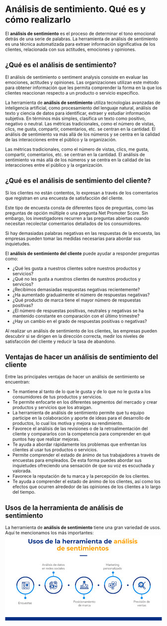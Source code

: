 # Análisis de sentimiento. Qué es y cómo realizarlo  
El **análisis de sentimiento** es el proceso de determinar el tono emocional detrás de una serie de palabras. La herramienta de análisis de sentimiento es una técnica automatizada para extraer información significativa de los clientes, relacionada con sus actitudes, emociones y opiniones.  

## ¿Qué es el análisis de sentimiento? 
El análisis de sentimiento o sentiment analysis consiste en evaluar las emociones, actitudes y opiniones. Las organizaciones utilizan este método para obtener información que les permita comprender la forma en la que los clientes reaccionan respecto a un producto o servicio específico. 

La herramienta de **análisis de sentimiento** utiliza tecnologías avanzadas de inteligencia artificial, como procesamiento del lenguaje natural, análisis de texto y ciencia de datos para identificar, extraer y estudiar información subjetiva. En términos más simples, clasifica un texto como positivo, negativo o neutral.
Las métricas tradicionales, como el número de vistas, clics, me gusta, compartir, comentarios, etc. se centran en la cantidad. El análisis de sentimiento va más allá de los números y se centra en la calidad de las interacciones entre el público y la organización.  

Las métricas tradicionales, como el número de vistas, clics, me gusta, compartir, comentarios, etc. se centran en la cantidad. El análisis de sentimiento va más allá de los números y se centra en la calidad de las interacciones entre el público y la organización.  

## ¿Qué es el análisis de sentimiento del cliente?   
Si los clientes no están contentos, lo expresan a través de los comentarios que registran en una encuesta de satisfacción del cliente.

Este tipo de encuesta consta de diferentes tipos de preguntas, como las preguntas de opción múltiple o una pregunta Net Promoter Score. Sin embargo, los investigadores recurren a las preguntas abiertas cuando necesitan recolectar comentarios detallados de los consumidores.  

Si hay demasiadas palabras negativas en las respuestas de la encuesta, las empresas pueden tomar las medidas necesarias para abordar sus inquietudes.  

El **análisis de sentimiento del cliente** puede ayudar a responder preguntas como:  

- ¿Qué les gusta a nuestros clientes sobre nuestros productos y servicios?
- ¿Qué no les gusta a nuestros clientes de nuestros productos y servicios?
- ¿Recibimos demasiadas respuestas negativas recientemente?
- ¿Ha aumentado gradualmente el número de respuestas negativas?
- ¿Qué producto de marca tiene el mayor número de respuestas positivas?
- ¿El número de respuestas positivas, neutrales y negativas se ha mantenido constante en comparación con el último trimestre?
- ¿Hay un cambio en el grado de respuestas positivas o negativas?  

Al realizar un análisis de sentimiento de los clientes, las empresas pueden descubrir si se dirigen en la dirección correcta, medir los niveles de satisfacción del cliente y reducir la tasa de abandono.  

## Ventajas de hacer un análisis de sentimiento del cliente   
Entre las principales ventajas de hacer un análisis de sentimiento se encuentran:  

- Te mantiene al tanto de lo que le gusta y de lo que no le gusta a los consumidores de tus productos y servicios.
- Te permite enfocarte en los diferentes segmentos del mercado y crear productos y servicios que los atraigan.
- La herramienta de análisis de sentimiento permite que tu equipo participe en la colaboración y aporte de ideas para el desarrollo de productos, lo cual los motiva y mejora su rendimiento.
- Favorece el análisis de las revisiones o de la retroalimentación del cliente y compararlos con la competencia para comprender en qué puntos hay que realizar mejoras.
- Te ayuda a abordar rápidamente los problemas que enfrentan los clientes al usar tus productos o servicios.
- Permite comprender el estado de ánimo de tus trabajadores a través de encuestas para empleados. De esta forma puedes abordar sus inquietudes ofreciendo una sensación de que su voz es escuchada y valorada.
- Favorece la reputación de tu marca y la percepción de los clientes.
- Te ayuda a comprender el estado de ánimo de los clientes, así como los efectos que ocurren alrededor de las opiniones de los clientes a lo largo del tiempo. 

## Usos de la herramienta de análisis de sentimiento  
La herramienta de **análisis de sentimiento** tiene una gran variedad de usos. Aquí te mencionamos los más importantes:  
<img src="https://github.com/luishernand/Mis-proyectos-de-ML-por-tipo-Industrias/blob/main/Retail/analisis%20de%20sentimiento/info-analisis-de-sentimientos1.jpg" heiht= 489 width= 900 alt=" "> 

